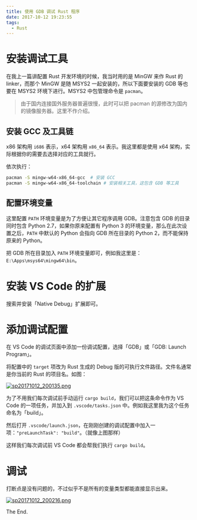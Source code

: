 ```yaml
---
title: 使用 GDB 调试 Rust 程序
date: 2017-10-12 19:23:55
tags:
  - Rust
---
```


# 安装调试工具

在我上一篇讲配置 Rust 开发环境的时候，我当时用的是 MinGW 来作 Rust 的 linker，而那个 MinGW 是随 MSYS2 一起安装的，所以下面要安装的 GDB 等也要在 MSYS2 环境下进行。MSYS2 中包管理命令是 `pacman`。

> 由于国内连接国外服务器普遍很慢，此时可以把 pacman 的源修改为国内的镜像服务器。这里不作介绍。

## 安装 GCC 及工具链

x86 架构用 `i686` 表示，x64 架构用 `x86_64` 表示。我这里都是使用 x64 架构，实际根据你的需要去选择对应的工具就行。

依次执行：

```bash
pacman -S mingw-w64-x86_64-gcc  # 安装 GCC
pacman -S mingw-w64-x86_64-toolchain # 安装相关工具，这包含 GDB 等工具
```

## 配置环境变量

这里配置 `PATH` 环境变量是为了方便让其它程序调用 GDB。注意包含 GDB 的目录同时包含 Python 2.7，如果你原来配置有 Python 3 的环境变量，那么在此次设置之后，`PATH` 中默认的 Python 会指向 GDB 所在目录的 Python 2，而不能保持原来的 Python。

把 GDB 所在目录加入 `PATH` 环境变量即可，例如我这里是：`E:\Apps\msys64\mingw64\bin`。

# 安装 VS Code 的扩展

搜索并安装「Native Debug」扩展即可。

# 添加调试配置

在 VS Code 的调试页面中添加一份调试配置，选择「GDB」或「GDB: Launch Program」。

将配置中的 `target` 项改为 Rust 生成的 Debug 版的可执行文件路径。文件名通常是你当前的 Rust 的项目名。如图：

[![sp20171012_200135.png](https://i.loli.net/2018/05/08/5af1c034b84ea.png)](https://i.loli.net/2018/05/08/5af1c034b84ea.png)

为了不用我们每次调试前手动运行 `cargo build`，我们可以把这条命令作为 VS Code 的一项任务，并加入到 `.vscode/tasks.json` 中。例如我这里我为这个任务命名为「build」。

然后打开 `.vscode/launch.json`，在刚刚创建的调试配置中加入一项：`"preLaunchTask": "build"`。（就像上图那样）

这样我们每次调试前 VS Code 都会帮我们执行 `cargo build`。

# 调试

打断点是没有问题的，不过似乎不是所有的变量类型都能直接显示出来。

[![sp20171012_200216.png](https://i.loli.net/2018/05/08/5af1c034c511f.png)](https://i.loli.net/2018/05/08/5af1c034c511f.png)

The End.
